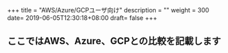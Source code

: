+++
title = "AWS/Azure/GCPユーザ向け"
description = ""
weight = 300
date= 2019-06-05T12:30:18+08:00
draft= false
+++
## ここではAWS、Azure、GCPとの比較を記載します